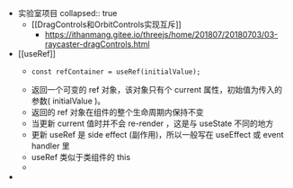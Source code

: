 - 实验室项目
  collapsed:: true
	- [[DragControls和OrbitControls实现互斥]]
		- https://ithanmang.gitee.io/threejs/home/201807/20180703/03-raycaster-dragControls.html
- [[useRef]]
	- ```
	  const refContainer = useRef(initialValue);
	  ```
	- 返回一个可变的 ref 对象，该对象只有个 current 属性，初始值为传入的参数( initialValue )。
	- 返回的 ref 对象在组件的整个生命周期内保持不变
	- 当更新 current 值时并不会 re-render ，这是与 useState 不同的地方
	- 更新 useRef 是 side effect (副作用)，所以一般写在 useEffect 或 event handler 里
	- useRef 类似于类组件的 this
	-
-